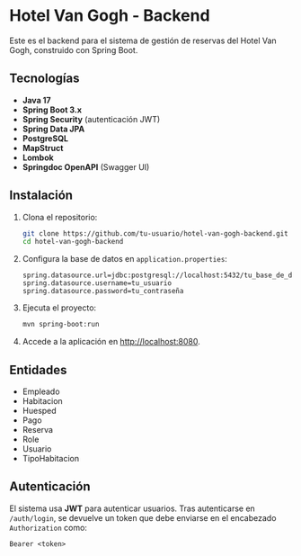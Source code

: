 # Hotel Van Gogh - Backend

Este es el backend para el sistema de gestión de reservas del Hotel Van Gogh, construido con Spring Boot.

## Tecnologías

- **Java 17**
- **Spring Boot 3.x**
- **Spring Security** (autenticación JWT)
- **Spring Data JPA**
- **PostgreSQL**
- **MapStruct**
- **Lombok**
- **Springdoc OpenAPI** (Swagger UI)

## Instalación

1. Clona el repositorio:

    ```bash
    git clone https://github.com/tu-usuario/hotel-van-gogh-backend.git
    cd hotel-van-gogh-backend
    ```

2. Configura la base de datos en `application.properties`:

    ```properties
    spring.datasource.url=jdbc:postgresql://localhost:5432/tu_base_de_datos
    spring.datasource.username=tu_usuario
    spring.datasource.password=tu_contraseña
    ```

3. Ejecuta el proyecto:

    ```bash
    mvn spring-boot:run
    ```

4. Accede a la aplicación en [http://localhost:8080](http://localhost:8080).

## Entidades

- Empleado
- Habitacion
- Huesped
- Pago
- Reserva
- Role
- Usuario
- TipoHabitacion

## Autenticación

El sistema usa **JWT** para autenticar usuarios. Tras autenticarse en `/auth/login`, se devuelve un token que debe enviarse en el encabezado `Authorization` como:

```text
Bearer <token>
